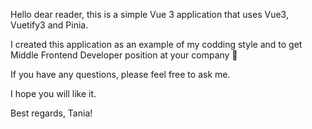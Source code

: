  Hello dear reader, this is a simple Vue 3 application that uses Vue3, Vuetify3 and Pinia.

 I created this application as an example of my codding style and to get Middle Frontend Developer position at your company 🚀

 If you have any questions, please feel free to ask me.

 I hope you will like it.

 Best regards, Tania!
